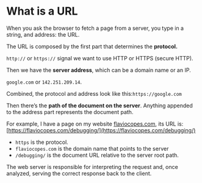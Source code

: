 # What is a URL

When you ask the browser to fetch a page from a server, you type in a string, and address: the URL.

The URL is composed by the first part that determines the **protocol.**

`http://` or `https://` signal we want to use HTTP or HTTPS (secure HTTP).

Then we have the **server address**, which can be a domain name or an IP.

`google.com` or `142.251.209.14`.

Combined, the protocol and address look like this:`https://google.com`

Then there’s the **path of the document on the server**. Anything appended to the address part represents the document path.

For example, I have a page on my website [flaviocopes.com](http://flaviocopes.com/), its URL is: [https://flaviocopes.com/debugging/](https://flaviocopes.com/debugging/)

* `https` is the protocol.
* `flaviocopes.com` is the domain name that points to the server
* `/debugging/` is the document URL relative to the server root path.

The web server is responsible for interpreting the request and, once analyzed, serving the correct response back to the client.
